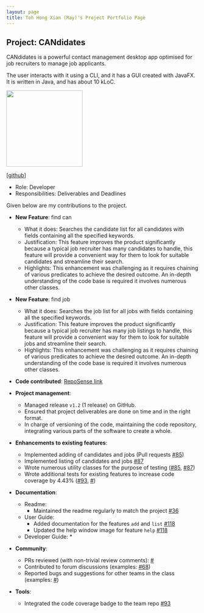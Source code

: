 ```yaml
---
layout: page
title: Toh Hong Xian (Ray)'s Project Portfolio Page
---
```


## Project: CANdidates

CANdidates is a powerful contact management desktop app optimised for job recruiters to manage job applicants.

The user interacts with it using a CLI, and it has a GUI created with JavaFX. It is written in Java, and has about 10 kLoC.

<img src="https://i.imgur.com/sfvvyn3.jpg" width="200px">

[[github](https://github.com/raythx98)]
* Role: Developer
* Responsibilities: Deliverables and Deadlines

Given below are my contributions to the project.

* **New Feature**: find can
  * What it does: Searches the candidate list for all candidates with fields containing all the specified keywords.
  * Justification: This feature improves the product significantly because a typical job recruiter has many candidates to handle, this feature will provide a convenient way for them to look for suitable candidates and streamline their search.
  * Highlights: This enhancement was challenging as it requires chaining of various predicates to achieve the desired outcome. An in-depth understanding of the code base is required it involves numerous other classes.

* **New Feature**: find job
  * What it does: Searches the job list for all jobs with fields containing all the specified keywords.
  * Justification: This feature improves the product significantly because a typical job recruiter has many job listings to handle, this feature will provide a convenient way for them to look for suitable jobs and streamline their search.
  * Highlights: This enhancement was challenging as it requires chaining of various predicates to achieve the desired outcome. An in-depth understanding of the code base is required it involves numerous other classes.

* **Code contributed**: [RepoSense link](https://nus-cs2103-ay2021s1.github.io/tp-dashboard/#search=raythx98&sort=groupTitle&sortWithin=title&since=2020-08-14&timeframe=commit&mergegroup=&groupSelect=groupByAuthors&breakdown=false&tabOpen=false)

* **Project management**:
  * Managed release `v1.2` (1 release) on GitHub.
  * Ensured that project deliverables are done on time and in the right format.
  * In charge of versioning of the code, maintaining the code repository, integrating various parts of the software to create a whole.

* **Enhancements to existing features**:
  * Implemented adding of candidates and jobs (Pull requests [\#85](https://github.com/AY2021S1-CS2103T-T17-3/tp/pull/85))
  * Implemented listing of candidates and jobs [\#87](https://github.com/AY2021S1-CS2103T-T17-3/tp/pull/87)
  * Wrote numerous utility classes for the purpose of testing ([\#85](https://github.com/AY2021S1-CS2103T-T17-3/tp/pull/85), [\#87](https://github.com/AY2021S1-CS2103T-T17-3/tp/pull/87))
  * Wrote additional tests for existing features to increase code coverage by 4.43% ([\#93](https://github.com/AY2021S1-CS2103T-T17-3/tp/pull/93), [\#]())

* **Documentation**:
  * Readme:
    * Maintained the readme regularly to match the project [\#36](https://github.com/AY2021S1-CS2103T-T17-3/tp/pull/36)
  * User Guide:
    * Added documentation for the features `add` and `list` [\#118](https://github.com/AY2021S1-CS2103T-T17-3/tp/pull/118)
    * Updated the help window image for feature `help` [\#118](https://github.com/AY2021S1-CS2103T-T17-3/tp/pull/118)
  * Developer Guide:
    *

* **Community**:
  * PRs reviewed (with non-trivial review comments): [\#]()
  * Contributed to forum discussions (examples: [#68](https://github.com/AY2021S1-CS2103T-T17-3/tp/issues/68))
  * Reported bugs and suggestions for other teams in the class (examples: [#]())

* **Tools**:
  * Integrated the code coverage badge to the team repo [\#93](https://github.com/AY2021S1-CS2103T-T17-3/tp/pull/93)

